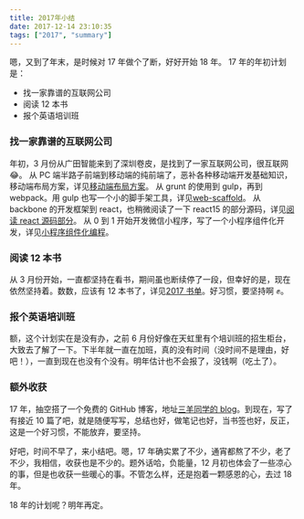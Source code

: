 ```yaml
---
title: 2017年小结
date: 2017-12-14 23:10:35
tags: ["2017", "summary"]
---
```


嗯，又到了年末，是时候对 17 年做个了断，好好开始 18 年。
17 年的年初计划是：

- 找一家靠谱的互联网公司
- 阅读 12 本书
- 报个英语培训班

### 找一家靠谱的互联网公司

年初，3 月份从广田智能来到了深圳卷皮，是找到了一家互联网公司，很互联网 😂。
从 PC 端半路子前端到移动端的纯前端了，恶补各种移动端开发基础知识，移动端布局方案，详见[移动端布局方案](/post/mobile-layout/)。
从 grunt 的使用到 gulp，再到 webpack。用 gulp 也写一个小的脚手架工具，详见[web-scaffold](https://github.com/snayan/web-scaffold)。
从 backbone 的开发框架到 react，也稍微阅读了一下 react15 的部分源码，详见[阅读 react 源码部分](/post/react_whole_construct/)。
从 0 到 1 开始开发微信小程序，写了一个小程序组件化开发，详见[小程序组件化编程](/post/mini_program_component_programming/)。

### 阅读 12 本书

从 3 月份开始，一直都坚持在看书，期间虽也断续停了一段，但幸好的是，现在依然坚持着。数数，应该有 12 本书了，详见[2017 书单](https://github.com/snayan/bookLists#2017计划)。好习惯，要坚持啊 ✊。

### 报个英语培训班

额，这个计划实在是没有办，之前 6 月份好像在天虹里有个培训班的招生柜台，大致去了解了一下。下半年就一直在加班，真的没有时间（没时间不是理由，好吧！），一直到现在也没有个没有。明年估计也不会报了，没钱啊（吃土了）。

### 额外收获

17 年，抽空搭了一个免费的 GitHub 博客，地址[三羊同学的 blog](https://snayan.github.io/)。到现在，写了有接近 10 篇了吧，就是随便写写，总结也好，做笔记也好，当书签也好，反正，这是一个好习惯，不能放弃，要坚持。

好吧，时间不早了，来小结吧。嗯，17 年确实累了不少，通宵都熬了不少，老了不少，我相信，收获也是不少的。题外话哈，负能量，12 月初也体会了一些凉心的事，但是也收获一些暖心的事。不管怎么样，还是抱着一颗感恩的心，去过 18 年。

18 年的计划呢？明年再定。
